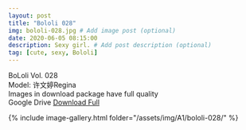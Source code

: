 ```yaml
---
layout: post
title: "Bololi 028"
img: bololi-028.jpg # Add image post (optional)
date: 2020-06-05 08:15:00
description: Sexy girl. # Add post description (optional)
tag: [cute, sexy, Bololi]
---
```

BoLoli Vol. 028  
Model: 许文婷Regina                           
Images in download package have full quality                    
Google Drive [Download Full](http://gestyy.com/eqwIPG)

{% include image-gallery.html folder="/assets/img/A1/bololi-028/" %}

